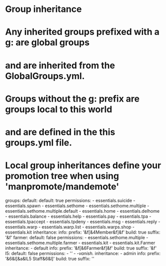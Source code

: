 # Group inheritance
#
# Any inherited groups prefixed with a g: are global groups
# and are inherited from the GlobalGroups.yml.
#
# Groups without the g: prefix are groups local to this world
# and are defined in the this groups.yml file.
#
# Local group inheritances define your promotion tree when using 'manpromote/mandemote'

groups:
  default:
    default: true
    permissions:
    - essentials.suicide
    - essentials.spawn
    - essentials.sethome
    - essentials.sethome.multiple
    - essentials.sethome.multiple.default
    - essentials.home
    - essentials.delhome
    - essentials.balance
    - essentials.help
    - essentials.pay
    - essentials.tpa
    - essentials.tpaccept
    - essentials.tpdeny
    - essentials.msg
    - essentials.reply
    - essentials.warp
    - essentials.warp.list
    - essentials.warps.shop
    - essentials.kit
    inheritance:
    info:
      prefix: '&f[&4Member&f]&f'
      build: true
      suffix: '&f'
  farmer:
    default: false
    permissions:
    - essentials.sethome.multiple
    - essentials.sethome.multiple.farmer
    - essentials.kit
    - essentials.kit.Farmer
    inheritance:
    - default
    info:
      prefix: '&f[&6Farmer&f]&f'
      build: true
      suffix: '&f'
  l5:
    default: false
    permissions:
    - '*'
    - -vanish.*
    inheritance:
    - admin
    info:
      prefix: '&6&l[&a&lL5 Staff&6&l]'
      build: true
      suffix: ''
